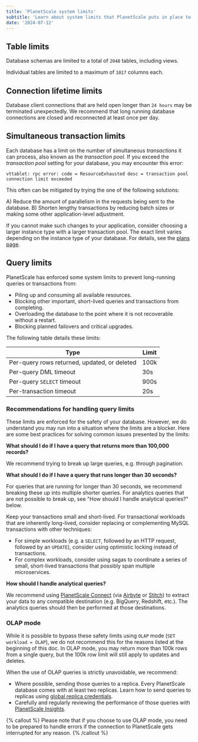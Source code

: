 ```yaml
---
title: 'PlanetScale system limits'
subtitle: 'Learn about system limits that PlanetScale puts in place to protect your database.'
date: '2024-07-12'
---
```


## Table limits

Database schemas are limited to a total of `2048` tables, including views.

Individual tables are limited to a maximum of `1017` columns each.

## Connection lifetime limits

Database client connections that are held open longer than `24 hours` may be terminated unexpectedly. We recommend that long running database connections are closed and reconnected at least once per day.

## Simultaneous transaction limits

Each database has a limit on the number of simultaneous _transactions_ it can process, also known as the _transaction pool_.
If you exceed the _transaction pool_ setting for your database, you may encounter this error:

```
vttablet: rpc error: code = ResourceExhausted desc = transaction pool connection limit exceeded
```

This often can be mitigated by trying the one of the following solutions:

A) Reduce the amount of parallelism in the requests being sent to the database.
B) Shorten lengthy transactions by reducing batch sizes or making some other application-level adjustment.

If you cannot make such changes to your application, consider choosing a larger instance type with a larger transaction pool.
The exact limit varies depending on the instance type of your database.
For details, see the [plans page](/docs/concepts/planetscale-plans).

## Query limits

PlanetScale has enforced some system limits to prevent long-running queries or transactions from:

- Piling up and consuming all available resources.
- Blocking other important, short-lived queries and transactions from completing.
- Overloading the database to the point where it is not recoverable without a restart.
- Blocking planned failovers and critical upgrades.

The following table details these limits:

| Type                                         | Limit |
| -------------------------------------------- | ----- |
| Per-query rows returned, updated, or deleted | 100k  |
| Per-query DML timeout                        | 30s   |
| Per-query `SELECT` timeout                   | 900s  |
| Per-transaction timeout                      | 20s   |

### Recommendations for handling query limits

These limits are enforced for the safety of your database. However, we do understand you may run into a situation where the limits are a blocker. Here are some best practices for solving common issues presented by the limits:

**What should I do if I have a query that returns more than 100,000 records?**

We recommend trying to break up large queries, e.g. through pagination.

**What should I do if I have a query that runs longer than 30 seconds?**

For queries that are running for longer than 30 seconds, we recommend breaking these up into multiple shorter queries. For analytics queries that are not possible to break up, see "How should I handle analytical queries?" below.

Keep your transactions small and short-lived. For transactional workloads that are inherently long-lived, consider replacing or complementing MySQL transactions with other techniques:

- For simple workloads (e.g. a `SELECT`, followed by an HTTP request, followed by an `UPDATE`), consider using optimistic locking instead of transactions.
- For complex workloads, consider using sagas to coordinate a series of small, short-lived transactions that possibly span multiple microservices.

**How should I handle analytical queries?**

We recommend using [PlanetScale Connect](/blog/extract-load-and-transform-your-data-with-planetscale-connect) (via [Airbyte](/docs/integrations/airbyte) or [Stitch](/docs/integrations/stitch)) to extract your data to any compatible destination (e.g. BigQuery, Redshift, etc.). The analytics queries should then be performed at those destinations.

### OLAP mode

While it is possible to bypass these safety limits using `OLAP` mode (`SET workload = OLAP`), we do not recommend this for the reasons listed at the beginning of this doc. In OLAP mode, you may return more than 100k rows from a single query, but the 100k row limit will still apply to updates and deletes.

When the use of OLAP queries is strictly unavoidable, we recommend:

- Where possible, sending those queries to a replica. Every PlanetScale database comes with at least two replicas. Learn how to send queries to replicas using [global replica credentials](/docs/concepts/replicas#how-to-query-replicas).
- Carefully and regularly reviewing the performance of those queries with [PlanetScale Insights](/docs/concepts/query-insights).

{% callout %}
Please note that if you choose to use OLAP mode, you need to be prepared to handle errors if the connection to PlanetScale gets interrupted for any reason.
{% /callout %}
